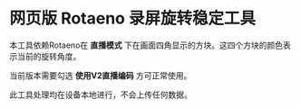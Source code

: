 # 网页版 Rotaeno 录屏旋转稳定工具

本工具依赖Rotaeno在 **直播模式** 下在画面四角显示的方块。这四个方块的颜色表示当前的旋转角度。

当前版本需要勾选 **使用V2直播编码** 方可正常使用。

此工具处理均在设备本地进行，不会上传任何数据。
